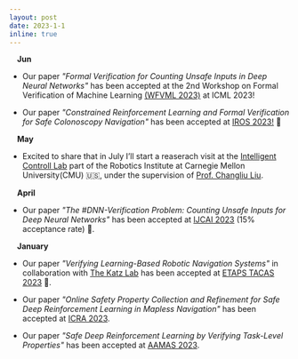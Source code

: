 ```yaml
---
layout: post
date: 2023-1-1
inline: true
---
```


&emsp;**Jun** 
- Our paper *"Formal Verification for Counting Unsafe Inputs in Deep Neural Networks"* has been accepted at the 2nd Workshop on Formal Verification of Machine Learning <a href='https://www.ml-verification.com'>(WFVML 2023)</a>  at ICML 2023!

- Our paper *"Constrained Reinforcement Learning and Formal Verification for Safe Colonoscopy Navigation"* has been accepted at <a href='https://ieee-iros.org'>IROS 2023!</a> 🤖 

&emsp;**May** 
- Excited to share that in July I’ll start a reaserach visit at the <a href='http://icontrol.ri.cmu.edu'>Intelligent Controll Lab</a> part of the Robotics Institute at Carnegie Mellon University(CMU) 🇺🇸, under the supervision of <a href='http://www.cs.cmu.edu/~cliu6/'>Prof. Changliu Liu</a>. 

&emsp;**April** 
- Our paper *"The \#DNN-Verification Problem: Counting Unsafe Inputs for Deep Neural Networks"* has been accepted at <a href='https://ijcai-23.org/'>IJCAI 2023</a> (15% acceptance rate) 🤩. 

&emsp;**January** 

- Our paper *"Verifying Learning-Based Robotic Navigation Systems"* in collaboration with <a href='https://www.katz-lab.com/'>The Katz Lab</a> has been accepted at <a href='https://www.etaps.org/2023/conferences/'> ETAPS TACAS 2023</a> 🚀. 

- Our paper *"Online Safety Property Collection and Refinement for Safe Deep Reinforcement Learning in Mapless Navigation"* has been accepted at <a href='https://www.icra2023.org'>ICRA 2023</a>. 

- Our paper *"Safe Deep Reinforcement Learning by Verifying Task-Level Properties"* has been accepted at <a href='https://aamas2023.soton.ac.uk'>AAMAS 2023</a>.    



